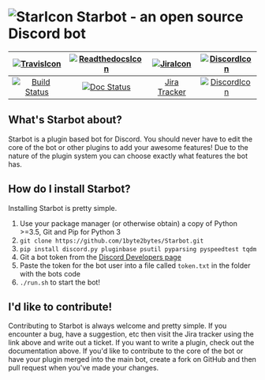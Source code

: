 # ![StarIcon](https://68.media.tumblr.com/avatar_129c75279689_128.png) Starbot - an open source Discord bot

[![TravisIcon](https://avatars.githubusercontent.com/u/6227399?size=100)](https://travis-ci.org/StarbotDiscord/Starbot)|[![ReadthedocsIcon](https://avatars2.githubusercontent.com/u/366329?v=3&s=100)](http://starbot.readthedocs.io/en/latest/)|[![JiraIcon](https://www.clearvision-cm.com/wp-content/themes/clearvision_v3/img/menu/atlassian.png)](https://sydstudios.atlassian.net/projects/SB/issues/)|[![DiscordIcon](https://screenshots.en.sftcdn.net/en/scrn/69730000/69730439/discord-01-100x100.png)](https://discord.gg/JEYSJxn)
:-----:|:-----:|:-----:|:-----:
[![Build Status](https://travis-ci.org/StarbotDiscord/Starbot.svg?branch=master)](https://travis-ci.org/StarbotDiscord/Starbot)|[![Doc Status](https://readthedocs.org/projects/starbot/badge/?version=latest)](http://starbot.readthedocs.io/en/latest/)|[Jira Tracker](https://sydstudios.atlassian.net/projects/SB/issues/)|[![DiscordIcon](https://discordapp.com/api/guilds/302626068848705536/widget.png)](https://discord.gg/JEYSJxn)

## What's Starbot about?
Starbot is a plugin based bot for Discord. You should never have to edit the core of the bot or other plugins to add your awesome features! Due to the nature of the plugin system you can choose exactly what features the bot has.

## How do I install Starbot?
Installing Starbot is pretty simple.

1. Use your package manager (or otherwise obtain) a copy of Python >=3.5, Git and Pip for Python 3
2. `git clone https://github.com/1byte2bytes/Starbot.git`
3. `pip install discord.py pluginbase psutil pyparsing pyspeedtest tqdm`
4. Git a bot token from the [Discord Developers page](https://discordapp.com/developers/applications/me)
5. Paste the token for the bot user into a file called `token.txt` in the folder with the bots code
6. `./run.sh` to start the bot!

## I'd like to contribute!
Contributing to Starbot is always welcome and pretty simple.
If you encounter a bug, have a suggestion, etc then visit the Jira tracker using the link above and write out a ticket.
If you want to write a plugin, check out the documentation above.
If you'd like to contribute to the core of the bot or have your plugin merged into the main bot, create a fork on GitHub and then pull request when you've made your changes.
